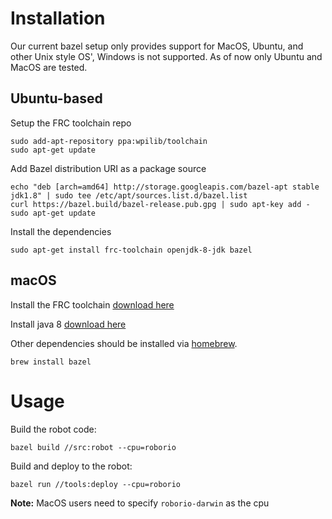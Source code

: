 # Installation

Our current bazel setup only provides support for MacOS, Ubuntu, and other Unix style OS', Windows is not supported. As of now only Ubuntu and MacOS are tested.

## Ubuntu-based
Setup the FRC toolchain repo
```
sudo add-apt-repository ppa:wpilib/toolchain
sudo apt-get update
```
Add Bazel distribution URI as a package source
```
echo "deb [arch=amd64] http://storage.googleapis.com/bazel-apt stable jdk1.8" | sudo tee /etc/apt/sources.list.d/bazel.list
curl https://bazel.build/bazel-release.pub.gpg | sudo apt-key add -
sudo apt-get update
```
Install the dependencies
```
sudo apt-get install frc-toolchain openjdk-8-jdk bazel
```
## macOS
Install the FRC toolchain [download here](http://first.wpi.edu/FRC/roborio/toolchains/)

Install java 8 [download here]( http://www.oracle.com/technetwork/java/javase/downloads/jdk8-downloads-2133151.html)

Other dependencies should be installed via [homebrew](https://brew.sh/).
```
brew install bazel
```

# Usage
Build the robot code:
```
bazel build //src:robot --cpu=roborio
```

Build and deploy to the robot:
```
bazel run //tools:deploy --cpu=roborio
```

**Note:** MacOS users need to specify `roborio-darwin` as the cpu
